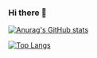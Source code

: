 ### Hi there 👋

[![Anurag's GitHub stats](https://github-readme-stats.vercel.app/api?username=kohei23n&show_icons=true&theme=tokyonight)](https://github.com/kohei23n/github-readme-stats)

[![Top Langs](https://github-readme-stats.vercel.app/api/top-langs/?username=kohei23n&hide_progress=true)](https://github.com/kohei23n/github-readme-stats)

